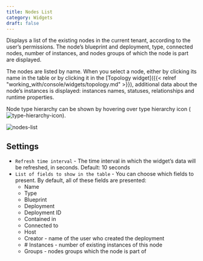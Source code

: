 ```yaml
---
title: Nodes List
category: Widgets
draft: false
---
```

Displays a list of the existing nodes in the current tenant, according to the user’s permissions. The node’s blueprint and deployment, type, connected nodes, number of instances, and nodes groups of which the node is part are displayed.

The nodes are listed by name. When you select a node, either by clicking its name in the table or by clicking it in 
the [Topology widget]({{< relref "working_with/console/widgets/topology.md" >}}), additional data about the node’s 
instances is displayed: instances names, statuses, relationships and runtime properties.

Node type hierarchy can be shown by hovering over type hierarchy icon (![type-hierarchy-icon]( /images/ui/icons/type-hierarchy-icon.png )).

![nodes-list]( /images/ui/widgets/nodes-list-2.png )


## Settings

* `Refresh time interval` - The time interval in which the widget’s data will be refreshed, in seconds. Default: 10 seconds
* `List of fields to show in the table` - You can choose which fields to present. By default, all of these fields are presented:
   * Name
   * Type
   * Blueprint
   * Deployment
   * Deployment ID
   * Contained in
   * Connected to
   * Host
   * Creator - name of the user who created the deployment
   * \# Instances - number of existing instances of this node
   * Groups - nodes groups which the node is part of
